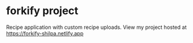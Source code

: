 # forkify project

Recipe application with custom recipe uploads.
View my project hosted at https://forkify-shilpa.netlify.app
